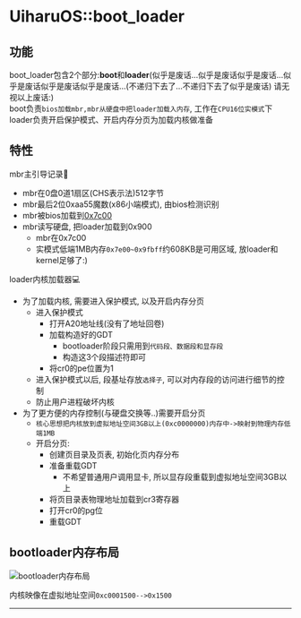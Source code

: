 # UiharuOS::boot_loader

## 功能
boot_loader包含2个部分:**boot**和**loader**(似乎是废话...似乎是废话似乎是废话...似乎是废话似乎是废话似乎是废话...(不递归下去了...不递归下去了似乎是废话) 请无视以上废话:) <br/>
boot负责```bios加载mbr,mbr从硬盘中把loader加载入内存```, 工作在```CPU16位实模式```下 <br/>
loader负责开启保护模式、开启内存分页为加载内核做准备

## 特性
mbr主引导记录📝  <br/>

+ mbr在0盘0道1扇区(CHS表示法)512字节
+ mbr最后2位0xaa55魔数(x86小端模式), 由bios检测识别
+ mbr被bios加载到[0x7c00](http://www.ruanyifeng.com/blog/2015/09/0x7c00.html)
+ mbr读写硬盘, 把loader加载到0x900
    + mbr在0x7c00
    + 实模式低端1MB内存```0x7e00~0x9fbff```约608KB是可用区域, 放loader和kernel足够了:)

loader内核加载器💻  <br/>

+ 为了加载内核, 需要进入保护模式, 以及开启内存分页
    + 进入保护模式
        + 打开A20地址线(没有了地址回卷)
        + 加载构造好的GDT
            - bootloader阶段只需用到```代码段、数据段和显存段```
            - 构造这3个段描述符即可
        + 将cr0的pe位置为1
    + 进入保护模式以后, 段基址存放```选择子```, 可以对内存段的访问进行细节的控制
    + 防止用户进程破坏内核
+ 为了更方便的内存控制(与硬盘交换等..)需要开启分页
    + ```核心思想把内核放到虚拟地址空间3GB以上(0xc0000000)内存中->映射到物理内存低端1MB```
    + 开启分页:
        + 创建页目录及页表, 初始化页内存分布
        + 准备重载GDT
            - 不希望普通用户调用显卡, 所以显存段重载到虚拟地址空间3GB以上
        + 将页目录表物理地址加载到cr3寄存器
        + 打开cr0的pg位
        + 重载GDT

## bootloader内存布局
![bootloader内存布局](https://cloud.githubusercontent.com/assets/10671733/20513472/00ac3f46-b0c1-11e6-96c8-a3302e6e6c83.png)

内核映像在虚拟地址空间```0xc0001500-->0x1500```
<hr/>
